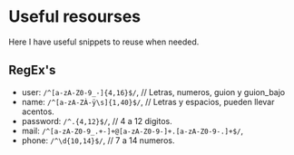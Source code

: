# Useful resourses
Here I have useful snippets to reuse when needed.

## RegEx's

  - user: <code>/^[a-zA-Z0-9_-]{4,16}$/</code>, // Letras, numeros, guion y guion_bajo
  - name: <code>/^[a-zA-ZÀ-ÿ\s]{1,40}$/</code>, // Letras y espacios, pueden llevar acentos.
  - password: <code>/^.{4,12}$/</code>, // 4 a 12 digitos.
  - mail: <code>/^[a-zA-Z0-9_.+-]+@[a-zA-Z0-9-]+\.[a-zA-Z0-9-.]+$/</code>,
  - phone: <code>/^\d{10,14}$/</code>, // 7 a 14 numeros. 
